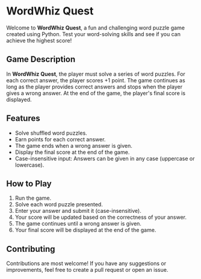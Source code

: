 # WordWhiz Quest

Welcome to **WordWhiz Quest**, a fun and challenging word puzzle game created using Python. Test your word-solving skills and see if you can achieve the highest score!

## Game Description

In **WordWhiz Quest**, the player must solve a series of word puzzles. For each correct answer, the player scores +1 point. The game continues as long as the player provides correct answers and stops when the player gives a wrong answer. At the end of the game, the player's final score is displayed.

## Features

- Solve shuffled word puzzles.
- Earn points for each correct answer.
- The game ends when a wrong answer is given.
- Display the final score at the end of the game.
- Case-insensitive input: Answers can be given in any case (uppercase or lowercase).

## How to Play

1. Run the game.
2. Solve each word puzzle presented.
3. Enter your answer and submit it (case-insensitive).
4. Your score will be updated based on the correctness of your answer.
5. The game continues until a wrong answer is given.
6. Your final score will be displayed at the end of the game.

## Contributing
Contributions are most welcome! If you have any suggestions or improvements, feel free to create a pull request or open an issue.
